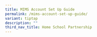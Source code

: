 ```yaml
---
title: MIMS Account Set Up Guide
permalink: /mims-account-set-up-guide/
variant: tiptap
description: ""
third_nav_title: Home School Partnership
---
```

<p></p>